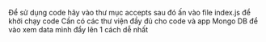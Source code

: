 Để sử dụng code hãy vào thư mục accepts sau đó ấn vào file index.js để khởi chạy code
Cần có các thư viện đầy đủ cho code và app Mongo DB để vào xem data mình đẩy lên 1 cách dễ nhất
